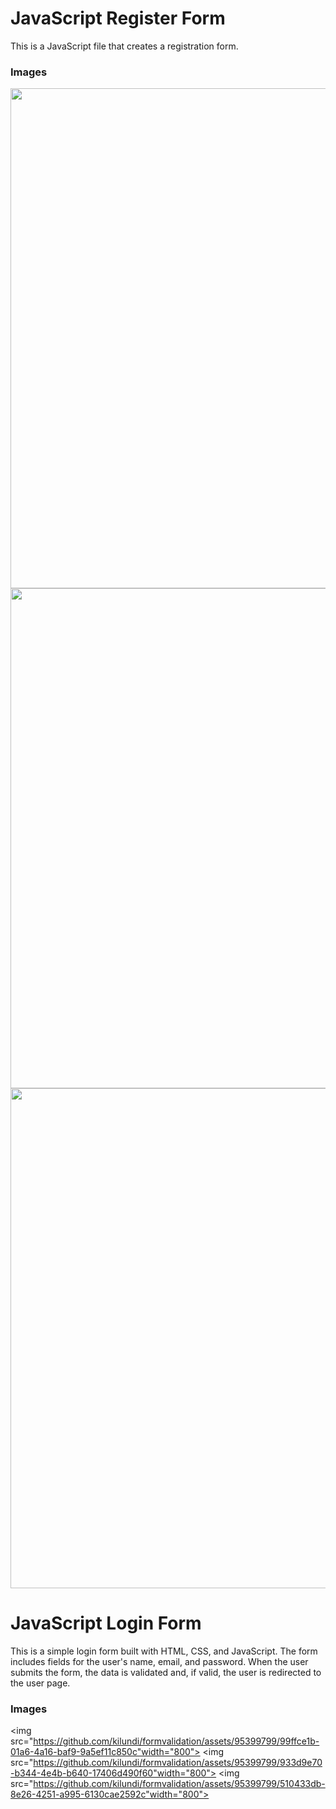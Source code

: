 # JavaScript Register Form

This is a JavaScript file that creates a registration form.

### Images

<img src="https://github.com/kilundi/formvalidation/assets/95399799/32041052-fb10-43a8-9af6-f8146e3ad5ed" width="800">
<img src="https://github.com/kilundi/formvalidation/assets/95399799/dd32fb73-c3d3-4876-b3bd-06478ad568dc" width="800">
<img src="https://github.com/kilundi/formvalidation/assets/95399799/39c17532-5ecc-41d5-bcfd-0f5a1b5e79dc" width="800">

# JavaScript Login Form

This is a simple login form built with HTML, CSS, and JavaScript. The form includes fields for the user's name, email, and password. When the user submits the form, the data is validated and, if valid, the user is redirected to the user page.

### Images

<img src="https://github.com/kilundi/formvalidation/assets/95399799/99ffce1b-01a6-4a16-baf9-9a5ef11c850c"width="800">
<img src="https://github.com/kilundi/formvalidation/assets/95399799/933d9e70-b344-4e4b-b640-17406d490f60"width="800">
<img src="https://github.com/kilundi/formvalidation/assets/95399799/510433db-8e26-4251-a995-6130cae2592c"width="800">
